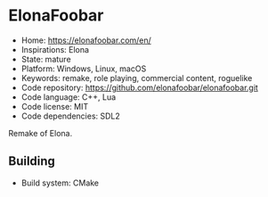 # ElonaFoobar

- Home: https://elonafoobar.com/en/
- Inspirations: Elona
- State: mature
- Platform: Windows, Linux, macOS
- Keywords: remake, role playing, commercial content, roguelike
- Code repository: https://github.com/elonafoobar/elonafoobar.git
- Code language: C++, Lua
- Code license: MIT
- Code dependencies: SDL2

Remake of Elona.

## Building

- Build system: CMake
